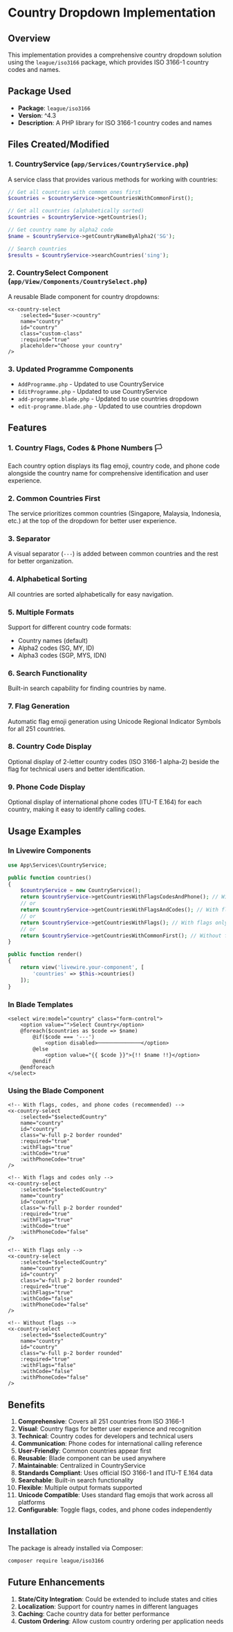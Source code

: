 # Country Dropdown Implementation

## Overview
This implementation provides a comprehensive country dropdown solution using the `league/iso3166` package, which provides ISO 3166-1 country codes and names.

## Package Used
- **Package**: `league/iso3166`
- **Version**: ^4.3
- **Description**: A PHP library for ISO 3166-1 country codes and names

## Files Created/Modified

### 1. CountryService (`app/Services/CountryService.php`)
A service class that provides various methods for working with countries:

```php
// Get all countries with common ones first
$countries = $countryService->getCountriesWithCommonFirst();

// Get all countries (alphabetically sorted)
$countries = $countryService->getCountries();

// Get country name by alpha2 code
$name = $countryService->getCountryNameByAlpha2('SG');

// Search countries
$results = $countryService->searchCountries('sing');
```

### 2. CountrySelect Component (`app/View/Components/CountrySelect.php`)
A reusable Blade component for country dropdowns:

```blade
<x-country-select 
    :selected="$user->country"
    name="country"
    id="country"
    class="custom-class"
    :required="true"
    placeholder="Choose your country"
/>
```

### 3. Updated Programme Components
- `AddProgramme.php` - Updated to use CountryService
- `EditProgramme.php` - Updated to use CountryService
- `add-programme.blade.php` - Updated to use countries dropdown
- `edit-programme.blade.php` - Updated to use countries dropdown

## Features

### 1. Country Flags, Codes & Phone Numbers 🏳️
Each country option displays its flag emoji, country code, and phone code alongside the country name for comprehensive identification and user experience.

### 2. Common Countries First
The service prioritizes common countries (Singapore, Malaysia, Indonesia, etc.) at the top of the dropdown for better user experience.

### 3. Separator
A visual separator (`---`) is added between common countries and the rest for better organization.

### 4. Alphabetical Sorting
All countries are sorted alphabetically for easy navigation.

### 5. Multiple Formats
Support for different country code formats:
- Country names (default)
- Alpha2 codes (SG, MY, ID)
- Alpha3 codes (SGP, MYS, IDN)

### 6. Search Functionality
Built-in search capability for finding countries by name.

### 7. Flag Generation
Automatic flag emoji generation using Unicode Regional Indicator Symbols for all 251 countries.

### 8. Country Code Display
Optional display of 2-letter country codes (ISO 3166-1 alpha-2) beside the flag for technical users and better identification.

### 9. Phone Code Display
Optional display of international phone codes (ITU-T E.164) for each country, making it easy to identify calling codes.

## Usage Examples

### In Livewire Components
```php
use App\Services\CountryService;

public function countries()
{
    $countryService = new CountryService();
    return $countryService->getCountriesWithFlagsCodesAndPhone(); // With flags, codes, and phone codes
    // or
    return $countryService->getCountriesWithFlagsAndCodes(); // With flags and codes
    // or
    return $countryService->getCountriesWithFlags(); // With flags only
    // or
    return $countryService->getCountriesWithCommonFirst(); // Without flags
}

public function render()
{
    return view('livewire.your-component', [
        'countries' => $this->countries()
    ]);
}
```

### In Blade Templates
```blade
<select wire:model="country" class="form-control">
    <option value="">Select Country</option>
    @foreach($countries as $code => $name)
        @if($code === '---')
            <option disabled>──────────────</option>
        @else
            <option value="{{ $code }}">{!! $name !!}</option>
        @endif
    @endforeach
</select>
```

### Using the Blade Component
```blade
<!-- With flags, codes, and phone codes (recommended) -->
<x-country-select 
    :selected="$selectedCountry"
    name="country"
    id="country"
    class="w-full p-2 border rounded"
    :required="true"
    :withFlags="true"
    :withCode="true"
    :withPhoneCode="true"
/>

<!-- With flags and codes only -->
<x-country-select 
    :selected="$selectedCountry"
    name="country"
    id="country"
    class="w-full p-2 border rounded"
    :required="true"
    :withFlags="true"
    :withCode="true"
    :withPhoneCode="false"
/>

<!-- With flags only -->
<x-country-select 
    :selected="$selectedCountry"
    name="country"
    id="country"
    class="w-full p-2 border rounded"
    :required="true"
    :withFlags="true"
    :withCode="false"
    :withPhoneCode="false"
/>

<!-- Without flags -->
<x-country-select 
    :selected="$selectedCountry"
    name="country"
    id="country"
    class="w-full p-2 border rounded"
    :required="true"
    :withFlags="false"
    :withCode="false"
    :withPhoneCode="false"
/>
```

## Benefits

1. **Comprehensive**: Covers all 251 countries from ISO 3166-1
2. **Visual**: Country flags for better user experience and recognition
3. **Technical**: Country codes for developers and technical users
4. **Communication**: Phone codes for international calling reference
5. **User-Friendly**: Common countries appear first
6. **Reusable**: Blade component can be used anywhere
7. **Maintainable**: Centralized in CountryService
8. **Standards Compliant**: Uses official ISO 3166-1 and ITU-T E.164 data
9. **Searchable**: Built-in search functionality
10. **Flexible**: Multiple output formats supported
11. **Unicode Compatible**: Uses standard flag emojis that work across all platforms
12. **Configurable**: Toggle flags, codes, and phone codes independently

## Installation

The package is already installed via Composer:
```bash
composer require league/iso3166
```

## Future Enhancements

1. **State/City Integration**: Could be extended to include states and cities
2. **Localization**: Support for country names in different languages
3. **Caching**: Cache country data for better performance
4. **Custom Ordering**: Allow custom country ordering per application needs
